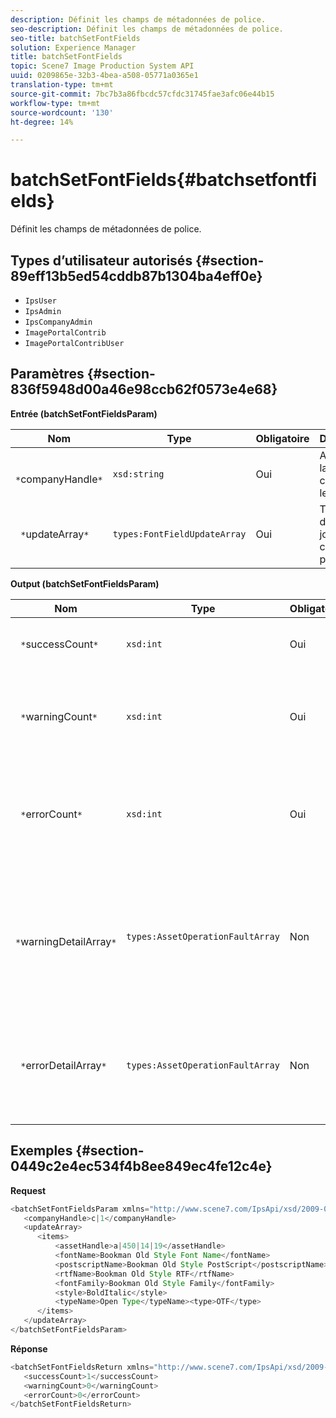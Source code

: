 ```yaml
---
description: Définit les champs de métadonnées de police.
seo-description: Définit les champs de métadonnées de police.
seo-title: batchSetFontFields
solution: Experience Manager
title: batchSetFontFields
topic: Scene7 Image Production System API
uuid: 0209865e-32b3-4bea-a508-05771a0365e1
translation-type: tm+mt
source-git-commit: 7bc7b3a86fbcdc57cfdc31745fae3afc06e44b15
workflow-type: tm+mt
source-wordcount: '130'
ht-degree: 14%

---
```



# batchSetFontFields{#batchsetfontfields}

Définit les champs de métadonnées de police.

## Types d’utilisateur autorisés {#section-89eff13b5ed54cddb87b1304ba4eff0e}

* `IpsUser`
* `IpsAdmin`
* `IpsCompanyAdmin`
* `ImagePortalContrib`
* `ImagePortalContribUser`

## Paramètres {#section-836f5948d00a46e98ccb62f0573e4e68}

**Entrée (batchSetFontFieldsParam)**

| Nom | Type | Obligatoire | Description |
|---|---|---|---|
| ` *`companyHandle`*` | `xsd:string` | Oui | Accédez à la société contenant les polices. |
| ` *`updateArray`*` | `types:FontFieldUpdateArray` | Oui | Tableau des mises à jour des champs de police. |

**Output (batchSetFontFieldsParam)**

| Nom | Type | Obligatoire | Description |
|---|---|---|---|
| ` *`successCount`*` | `xsd:int` | Oui | Nombre de champs de police définis avec succès. |
| ` *`warningCount`*` | `xsd:int` | Oui | Nombre d’avertissements générés lorsque l’opération tentait de définir des champs de police. |
| ` *`errorCount`*` | `xsd:int` | Oui | Nombre d’erreurs générées lorsque l’opération tentait de définir des champs de police. |
| ` *`warningDetailArray`*` | `types:AssetOperationFaultArray` | Non | Tableau des détails associés aux ressources qui ont généré des avertissements lorsque l’opération tentait d’appliquer les mises à jour. |
| ` *`errorDetailArray`*` | `types:AssetOperationFaultArray` | Non | Tableau des détails associés aux ressources qui ont généré des erreurs lorsque l’opération a tenté d’appliquer les mises à jour. |

## Exemples {#section-0449c2e4ec534f4b8ee849ec4fe12c4e}

**Request**

```java
<batchSetFontFieldsParam xmlns="http://www.scene7.com/IpsApi/xsd/2009-07-31">
   <companyHandle>c|1</companyHandle>
   <updateArray>
      <items>
          <assetHandle>a|450|14|19</assetHandle>
          <fontName>Bookman Old Style Font Name</fontName>
          <postscriptName>Bookman Old Style PostScript</postscriptName>
          <rtfName>Bookman Old Style RTF</rtfName>
          <fontFamily>Bookman Old Style Family</fontFamily>
          <style>BoldItalic</style>
          <typeName>Open Type</typeName><type>OTF</type>
      </items>
   </updateArray>
</batchSetFontFieldsParam>
```

**Réponse**

```java
<batchSetFontFieldsReturn xmlns="http://www.scene7.com/IpsApi/xsd/2009-07-31">
   <successCount>1</successCount>
   <warningCount>0</warningCount>
   <errorCount>0</errorCount>
</batchSetFontFieldsReturn>
```

